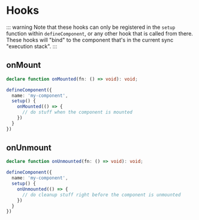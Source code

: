 # Hooks

::: warning
Note that these hooks can only be registered in the `setup` function within `defineComponent`, or
any other hook that is called from there. These hooks will "bind" to the component that's in the
current sync "execution stack".
:::

## onMount

```ts
declare function onMounted(fn: () => void): void;
```
```ts
defineComponent({
  name: 'my-component',
  setup() {
    onMounted(() => {
      // do stuff when the component is mounted
    })
  }
})
````

## onUnmount

```ts
declare function onUnmounted(fn: () => void): void;
```
```ts
defineComponent({
  name: 'my-component',
  setup() {
    onUnmounted(() => {
      // do cleanup stuff right before the component is unmounted
    })
  }
})
````

